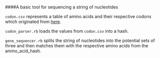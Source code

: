 ####A basic tool for sequencing a string of nucleotides

`codon.csv` represents a table of amino acids and their respective codons which originated from [here](http://www.cbs.dtu.dk/courses/27619/codon.html).

`codon_parser.rb` loads the values from `codon.csv` into a hash.

`gene_sequencer.rb` splits the string of nucleotides into the potential sets of three and then matches them with the respective amino acids from the amino_acid_hash.

